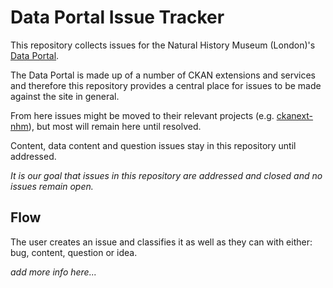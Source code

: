# Data Portal Issue Tracker
This repository collects issues for the Natural History Museum (London)'s [Data Portal](https://data.nhm.ac.uk/).

The Data Portal is made up of a number of CKAN extensions and services and therefore this repository provides a central place for issues to be made against the site in general.

From here issues might be moved to their relevant projects (e.g. [ckanext-nhm](https://github.com/NaturalHistoryMuseum/ckanext-nhm)), but most will remain here until resolved.

Content, data content and question issues stay in this repository until addressed.

_It is our goal that issues in this repository are addressed and closed and no issues remain open._

## Flow

The user creates an issue and classifies it as well as they can with either: bug, content, question or idea.

_add more info here..._
